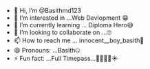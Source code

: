 - 👋 Hi, I’m @Basithmd123
- 👀 I’m interested in ...Web Devlopment 😁
- 🌱 I’m currently learning ... Diploma Hero😅
- 💞️ I’m looking to collaborate on ...🙄
- 📫 How to reach me ... innocent__boy_basith💯
- 😄 Pronouns: ...Basith🤐
- ⚡ Fun fact: ...Full Timepass...🙌🏻🫶🏻☀️

<!---
Basithmd123/Basithmd123 is a ✨ special ✨ repository because its `README.md` (this file) appears on your GitHub profile.
You can click the Preview link to take a look at your changes.
--->
